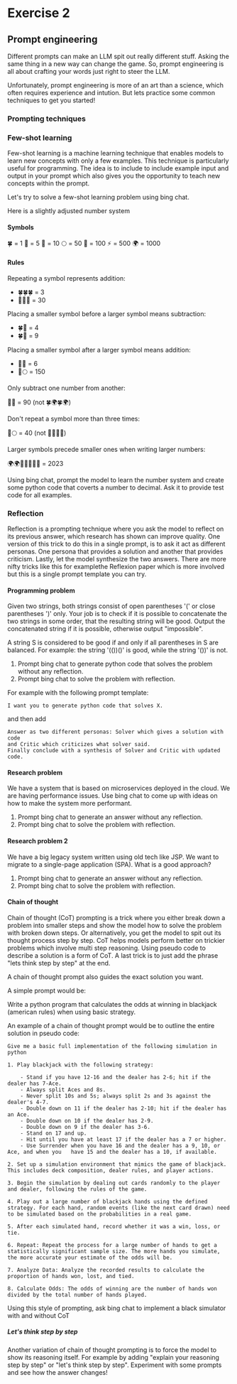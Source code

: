 # Exercise 2

## Prompt engineering


Different prompts can make an LLM spit out really different stuff. Asking the same thing in a new way can change the game. So, prompt engineering is all about crafting your words just right to steer the LLM.

Unfortunately, prompt engineering is more of an art than a science, which often requires experience and intution. But lets practice some common techniques to get you started!

### Prompting techniques

### Few-shot learning

Few-shot learning is a machine learning technique that enables models to learn new concepts with only a few examples. This technique is particularly useful for programming. The idea is to include to include example input and output in your prompt which also gives you the opportunity to teach new concepts within the prompt.

Let's try to solve a few-shot learning problem using bing chat.

Here is a slightly adjusted number system 

#### Symbols

🍀 = 1
🌟 = 5
🚀 = 10
🌕 = 50
🌈 = 100
⚡ = 500
🌍 = 1000

#### Rules

Repeating a symbol represents addition:

- 🍀🍀🍀 = 3
- 🚀🚀🚀 = 30

Placing a smaller symbol before a larger symbol means subtraction:

- 🍀🌟 = 4
- 🍀🚀 = 9

Placing a smaller symbol after a larger symbol means addition:

- 🌟🍀 = 6
- 🌈🌕 = 150

Only subtract one number from another:

🚀🌈 = 90 (not 🍀🌍🍀🌍)

Don't repeat a symbol more than three times:

🚀🌕 = 40 (not 🚀🚀🚀🚀)

Larger symbols precede smaller ones when writing larger numbers:

🌍🌍🚀🚀🍀🍀🍀 = 2023

Using bing chat, prompt the model to learn the number system and create some python code that coverts a number to decimal. 
Ask it to provide test code for all examples.

### Reflection
 
Reflection is a prompting technique where you ask the model to reflect on its previous answer, which research has shown can improve quality. One version of this trick to do this in a single prompt, is to ask it act as different personas. One persona that provides a solution and another that provides criticism.
Lastly, let the model synthesize the two answers. There are more nifty tricks like this for examplethe Reflexion paper which is more involved but this is a single prompt template you can try.

#### Programming problem

Given two strings, both strings consist of open
parentheses '(' or close parentheses ')' only.
Your job is to check if it is possible to concatenate the two strings in
some order, that the resulting string will be good. Output the concatenated string if it is possible, 
otherwise output "impossible".

A string S is considered to be good if and only if all parentheses in S
are balanced. For example: the string '(())()' is good, while the string
'())' is not.


1. Prompt bing chat to generate python code that solves the problem without any reflection.
2. Prompt bing chat to solve the problem with reflection.

For example with the following prompt template: 

```
I want you to generate python code that solves X. 
```

and then add

```
Answer as two different personas: Solver which gives a solution with code 
and Critic which criticizes what solver said. 
Finally conclude with a synthesis of Solver and Critic with updated code.
```

#### Research problem

We have a system that is based on microservices deployed in the cloud. We are having performance issues. 
Use bing chat to come up with ideas on how to make the system more performant.

1. Prompt bing chat to generate an answer without any reflection.
2. Prompt bing chat to solve the problem with reflection.

#### Research problem 2

We have a big legacy system written using old tech like JSP. We want to migrate to a single-page application (SPA). What is a good approach?

1. Prompt bing chat to generate an answer without any reflection.
2. Prompt bing chat to solve the problem with reflection.


#### Chain of thought

Chain of thought (CoT) prompting is a trick where you either break down a problem into smaller steps and show the model how to solve the problem with broken down steps. Or alternatively, you get the model to spit out its thought process step by step. CoT helps models perform better on trickier problems which involve multi step reasoning. Using pseudo code to describe a solution is a form of CoT. A last trick is to just add the phrase "lets think step by step" at the end.

A chain of thought prompt also guides the exact solution you want. 

A simple prompt would be:

Write a python program that calculates the odds at winning in blackjack (american rules) when using basic strategy.

An example of a chain of thought prompt would be to outline the entire solution in pseudo code:

```
Give me a basic full implementation of the following simulation in python

1. Play blackjack with the following strategy:

	- Stand if you have 12-16 and the dealer has 2-6; hit if the dealer has 7-Ace.
	- Always split Aces and 8s.
	- Never split 10s and 5s; always split 2s and 3s against the dealer's 4-7.
	- Double down on 11 if the dealer has 2-10; hit if the dealer has an Ace.
	- Double down on 10 if the dealer has 2-9.
	- Double down on 9 if the dealer has 3-6.
	- Stand on 17 and up.
	- Hit until you have at least 17 if the dealer has a 7 or higher.
	- Use Surrender when you have 16 and the dealer has a 9, 10, or Ace, and when you 	have 15 and the dealer has a 10, if available.

2. Set up a simulation environment that mimics the game of blackjack. This includes deck composition, dealer rules, and player actions.

3. Begin the simulation by dealing out cards randomly to the player and dealer, following the rules of the game.

4. Play out a large number of blackjack hands using the defined strategy. For each hand, random events (like the next card drawn) need to be simulated based on the probabilities in a real game.

5. After each simulated hand, record whether it was a win, loss, or tie.

6. Repeat: Repeat the process for a large number of hands to get a statistically significant sample size. The more hands you simulate, the more accurate your estimate of the odds will be.

7. Analyze Data: Analyze the recorded results to calculate the proportion of hands won, lost, and tied.

8. Calculate Odds: The odds of winning are the number of hands won divided by the total number of hands played.
```

Using this style of prompting, ask bing chat to implement a black simulator with and without CoT


##### Let's think step by step

Another variation of chain of thought prompting is to force the model to show its reasoning itself. For example by adding "explain your reasoning step by step" or "let's think step by step". Experiment with some prompts and see how the answer changes!